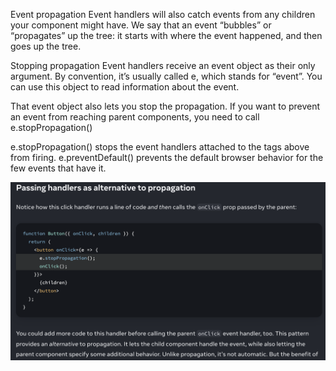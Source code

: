 
Event propagation 
Event handlers will also catch events from any children your component might have. We say that an event “bubbles” or “propagates” up the tree: it starts with where the event happened, and then goes up the tree.

Stopping propagation 
Event handlers receive an event object as their only argument. By convention, it’s usually called e, which stands for “event”. You can use this object to read information about the event.

That event object also lets you stop the propagation. If you want to prevent an event from reaching parent components, you need to call e.stopPropagation()

e.stopPropagation() stops the event handlers attached to the tags above from firing.
e.preventDefault() prevents the default browser behavior for the few events that have it.

![Alt text](image-3.png)